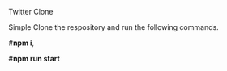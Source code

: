 Twitter Clone 

Simple Clone the respository and run the following commands.

#**npm i**,

#**npm run start**
